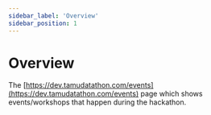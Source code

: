 ```yaml
---
sidebar_label: 'Overview'
sidebar_position: 1
---
```

# Overview

The [https://dev.tamudatathon.com/events](https://dev.tamudatathon.com/events) page which shows events/workshops that happen during the hackathon.
